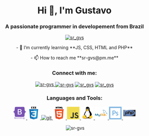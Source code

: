 <h1 align="center">Hi 👋, I'm Gustavo</h1>
<h3 align="center">A passionate programmer in developement from Brazil</h3>

<p align="center"> <a href="https://twitter.com/sr_gvs" target="blank"><img src="https://img.shields.io/twitter/follow/sr_gvs?logo=twitter&style=for-the-badge" alt="sr_gvs" /></a> </p>
<p align="center">
- 🌱 I’m currently learning **JS, CSS, HTML and PHP**
</p>
<p align="center">
- 📫 How to reach me **sr-gvs@pm.me**
</p>
<h3 align="center">Connect with me:</h3>
<p align="center">
<a href="https://twitter.com/sr_gvs" target="blank">
            <img src="https://cdn.jsdelivr.net/gh/devicons/devicon/icons/twitter/twitter-original.svg"  alt="sr-gvs" height="30" width="40" />
          </a>
<a href="https://linkedin.com/in/sr-gvs" target="blank"><img align="center" src="https://raw.githubusercontent.com/rahuldkjain/github-profile-readme-generator/master/src/images/icons/Social/linked-in-alt.svg" alt="sr-gvs" height="30" width="40" /></a>
<a href="https://instagram.com/sr_gvs" target="blank"><img align="center" src="https://raw.githubusercontent.com/rahuldkjain/github-profile-readme-generator/master/src/images/icons/Social/instagram.svg" alt="sr_gvs" height="30" width="40" /></a>
<a href="https://www.hackerrank.com/sr_gvs" target="blank"><img align="center" src="https://raw.githubusercontent.com/rahuldkjain/github-profile-readme-generator/master/src/images/icons/Social/hackerrank.svg" alt="sr_gvs" height="30" width="40" /></a>
</p>

<h3 align="center">Languages and Tools:</h3>
<p align="center"> <a href="https://getbootstrap.com" target="_blank" rel="noreferrer"> <img src="https://raw.githubusercontent.com/devicons/devicon/master/icons/bootstrap/bootstrap-plain-wordmark.svg" alt="bootstrap" width="40" height="40"/> </a> <a href="https://www.w3schools.com/css/" target="_blank" rel="noreferrer"> <img src="https://raw.githubusercontent.com/devicons/devicon/master/icons/css3/css3-original-wordmark.svg" alt="css3" width="40" height="40"/> </a> <a href="https://git-scm.com/" target="_blank" rel="noreferrer"> <img src="https://www.vectorlogo.zone/logos/git-scm/git-scm-icon.svg" alt="git" width="40" height="40"/> </a> <a href="https://www.w3.org/html/" target="_blank" rel="noreferrer"> <img src="https://raw.githubusercontent.com/devicons/devicon/master/icons/html5/html5-original-wordmark.svg" alt="html5" width="40" height="40"/> </a> <a href="https://developer.mozilla.org/en-US/docs/Web/JavaScript" target="_blank" rel="noreferrer"> <img src="https://raw.githubusercontent.com/devicons/devicon/master/icons/javascript/javascript-original.svg" alt="javascript" width="40" height="40"/> </a> <a href="https://www.linux.org/" target="_blank" rel="noreferrer"> <img src="https://raw.githubusercontent.com/devicons/devicon/master/icons/linux/linux-original.svg" alt="linux" width="40" height="40"/> </a> <a href="https://www.mysql.com/" target="_blank" rel="noreferrer"> <img src="https://raw.githubusercontent.com/devicons/devicon/master/icons/mysql/mysql-original-wordmark.svg" alt="mysql" width="40" height="40"/> </a> <a href="https://www.photoshop.com/en" target="_blank" rel="noreferrer"> <img src="https://raw.githubusercontent.com/devicons/devicon/master/icons/photoshop/photoshop-line.svg" alt="photoshop" width="40" height="40"/> </a> <a href="https://www.php.net" target="_blank" rel="noreferrer"> <img src="https://raw.githubusercontent.com/devicons/devicon/master/icons/php/php-original.svg" alt="php" width="40" height="40"/> </a> </p>
<p align="center">&nbsp;<img align="center" src="https://github-readme-stats.vercel.app/api?username=sr-gvs&show_icons=true&theme=dark&locale=en" alt="sr-gvs" /></p>
